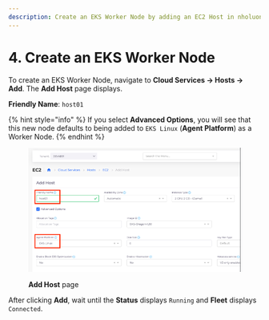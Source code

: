```yaml
---
description: Create an EKS Worker Node by adding an EC2 Host in nholuongut
---
```


# 4. Create an EKS Worker Node

To create an EKS Worker Node, navigate to **Cloud Services -> Hosts -> Add**. The **Add Host** page displays.

**Friendly Name**: `host01`&#x20;

{% hint style="info" %}
If you select **Advanced Options**, you will see that this new node defaults to being added to `EKS Linux` (**Agent Platform**) as a Worker Node.
{% endhint %}

<figure><img src="../../../.gitbook/assets/ec2.png" alt=""><figcaption><p><strong>Add Host</strong> page</p></figcaption></figure>

After clicking **Add**, wait until the **Status** displays `Running` and **Fleet** displays `Connected`.
